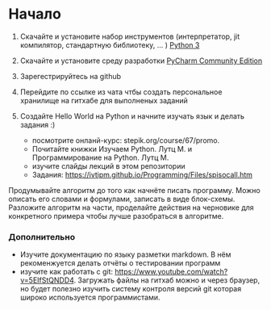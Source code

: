 # Начало
1. Скачайте и установите набор инструментов (интерпретатор, jit компилятор, стандартную библиотеку, ... ) [Python 3](https://www.python.org/downloads/)
2. Скачайте и установите среду разработки [PyCharm Community Edition](https://www.jetbrains.com/ru-ru/pycharm/)

3. Зарегестрируйтесь на github

4. Перейдите по ссылке из чата чтбы создать персональное хранилище на гитхабе для выполненых заданий

5. Создайте Hello World на Python и начните изучать язык и делать задания :)
    - посмотрите онланй-курс: stepik.org/course/67/promo. 
    - Почитайте книжки Изучаем Python. Лутц М. и Программирование на Python. Лутц М.
    - изучите слайды лекций в этом репозитории
    - Задания: https://ivtipm.github.io/Programming/Files/spisocall.htm


Продумывайте алгоритм до того как начнёте писать программу. Можно описать его словами и формулами, записать в виде блок-схемы.
Разложите алгоритм на части, проделайте действия на черновике для конкретного примера чтобы лучше разобраться в алгоритме. 


### Дополнительно
- Изучите документацию по языку разметки markdown. В нём рекоменжуется делать отчёты о тестировании программ
- изучите как работать с git: https://www.youtube.com/watch?v=5EIfStQNDD4. Загружать файлы на гитхаб можно и через браузер, но будет полезно изучить систему контроля версий git которая широко используется программистами.


